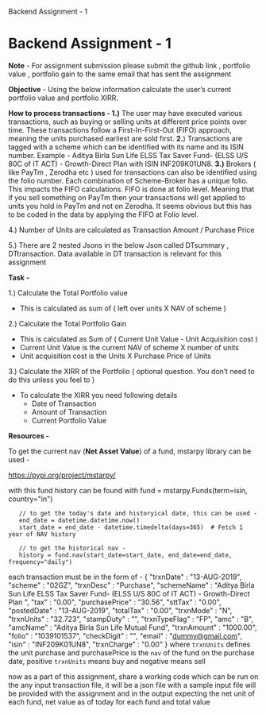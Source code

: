Backend Assignment - 1

# Backend Assignment - 1

**Note** - For assignment submission please submit the github link , portfolio value , portfolio gain to the same email that has sent the assignment 

**Objective** - Using the below information calculate the user’s current portfolio value and portfolio XIRR. 

**How to process transactions - 
1.)** The user may have executed various transactions, such as buying or selling units at different price points over time. These transactions follow a First-In-First-Out (FIFO) approach, meaning the units purchased earliest are sold first. 
**2.**) Transactions are tagged with a scheme which can be identified with its name and its ISIN number. Example - Aditya Birla Sun Life ELSS Tax Saver Fund- (ELSS U/S 80C of IT ACT) - Growth-Direct Plan with ISIN INF209K01UN8. 
**3.)** Brokers ( like PayTm , Zerodha etc ) used for transactions can also be identified using the folio number. Each combination of Scheme-Broker has a unique folio. This impacts the FIFO calculations. FIFO is done at folio level. Meaning that if you sell something on PayTm then your transactions will get applied to units you hold in PayTm and not on Zerodha. It seems obvious but this has to be coded in the data by applying the FIFO at Folio level. 

4.) Number of Units are calculated as Transaction Amount / Purchase Price 

5.) There are 2 nested Jsons in the below Json called DTsummary , DTtransaction. Data available in DT transaction is relevant for this assignment 

**Task -** 

1.) Calculate the Total Portfolio value 

- This is calculated as sum of ( left over units X NAV of scheme )

2.) Calculate the Total Portfolio Gain 

- This is calculated as Sum of ( Current Unit Value - Unit Acquisition cost )
- Current Unit Value is the current NAV of scheme X number of units
- Unit acquisition cost is the Units X Purchase Price of Units

3.) Calculate the XIRR of the Portfolio ( optional question. You don’t need to do this unless you feel to ) 

- To calculate the XIRR you need following details
    - Date of Transaction
    - Amount of Transaction
    - Current Portfolio Value

**Resources -** 

To get the current nav (**Net Asset Value**) of a fund, mstarpy library can be used - 

https://pypi.org/project/mstarpy/

with this fund history can be found with
       fund = mstarpy.Funds(term=isin, country="in")
       
       // to get the today's date and historyical date, this can be used - 
       end_date = datetime.datetime.now()
       start_date = end_date - datetime.timedelta(days=365)  # Fetch 1 year of NAV history
       
       // to get the historical nav - 
       history = fund.nav(start_date=start_date, end_date=end_date, frequency="daily")
each transaction must be in the form of - 
{
      "trxnDate" : "13-AUG-2019",
      "scheme" : "02GZ",
      "trxnDesc" : "Purchase",
      "schemeName" : "Aditya Birla Sun Life ELSS Tax Saver Fund- (ELSS U/S 80C of IT ACT) - Growth-Direct Plan ",
      "tax" : "0.00",
      "purchasePrice" : "30.56",
      "sttTax" : "0.00",
      "postedDate" : "13-AUG-2019",
      "totalTax" : "0.00",
      "trxnMode" : "N",
      "trxnUnits" : "32.723",
      "stampDuty" : "",
      "trxnTypeFlag" : "FP",
      "amc" : "B",
      "amcName" : "Aditya Birla Sun Life Mutual Fund",
      "trxnAmount" : "1000.00",
      "folio" : "1039101537",
      "checkDigit" : "",
      "email" : "dummy@gmail.com",
      "isin" : "INF209K01UN8",
      "trxnCharge" : "0.00"
    }
where `trxnUnits` defines the unit purchase and purchasePrice is the `nav`  of the fund on the purchase date, positive `trxnUnits` means buy and negative means sell

now as a part of this assignment, share a working code which can be run on the any input transaction file, it will be a json file with a sample input file will be provided with the assignment and in the output expecting the net unit of each fund, net value as of today for each fund and total value
